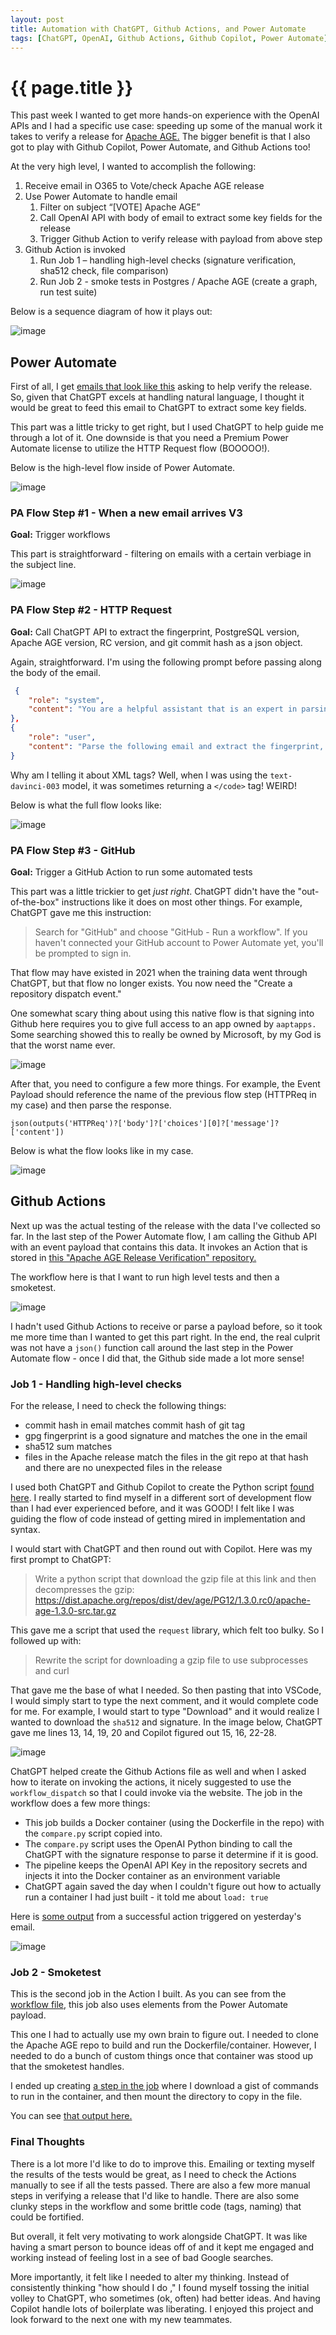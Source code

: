 ```yaml
---
layout: post
title: Automation with ChatGPT, Github Actions, and Power Automate
tags: [ChatGPT, OpenAI, Github Actions, Github Copilot, Power Automate]
---
```


# {{ page.title }}

This past week I wanted to get more hands-on experience with the OpenAI APIs and I had a specific use case:  speeding up some of the manual work it takes to verify a release for [Apache AGE.](https://age.apache.org) The bigger benefit is that I also got to play with Github Copilot, Power Automate, and Github Actions too!

At the very high level, I wanted to accomplish the following:

1.  Receive email in O365 to Vote/check Apache AGE release
2.  Use Power Automate to handle email  
    1.  Filter on subject “[VOTE] Apache AGE”  
    2.  Call OpenAI API with body of email to extract some key fields for the release  
    3.  Trigger Github Action to verify release with payload from above step
3.  Github Action is invoked
    1.  Run Job 1 – handling high-level checks (signature verification, sha512 check, file comparison)
    2.  Run Job 2 - smoke tests in Postgres / Apache AGE (create a graph, run test suite)
 
Below is a sequence diagram of how it plays out:

![image](/images/202304/sequence_ai.png)  

## Power Automate

First of all, I get [emails that look like this](https://lists.apache.org/thread/t4kjb9rhbkyxscvbx4948wrbcz0hj2fq) asking to help verify the release. So, given that ChatGPT excels at handling natural language, I thought it would be great to feed this email to ChatGPT to extract some key fields.

This part was a little tricky to get right, but I used ChatGPT to help guide me through a lot of it. One downside is that you need a Premium Power Automate license to utilize the HTTP Request flow (BOOOOO!).

Below is the high-level flow inside of Power Automate.

![image](/images/202304/power_automate_1.png)

### PA Flow Step #1 - When a new email arrives V3

**Goal:** Trigger workflows 

This part is straightforward - filtering on emails with a certain verbiage in the subject line.

![image](/images/202304/power_automate_2.png)

### PA Flow Step #2 - HTTP Request

**Goal:** Call ChatGPT API to extract the fingerprint, PostgreSQL version, Apache AGE version, RC version, and git commit hash as a json object.

Again, straightforward. I'm using the following prompt before passing along the body of the email.

```json
 {
    "role": "system",
    "content": "You are a helpful assistant that is an expert in parsing emails and turning information into JSON objects. Your JSON should be lowercase, snakecase, and well-formed valid JSON without XML tags or extra newlines. "
},
{
    "role": "user",
    "content": "Parse the following email and extract the fingerprint, PostgreSQL version, Apache AGE version, RC version, and git commit hash as a json object: @{triggerOutputs()?['body/body']}"
}
```

Why am I telling it about XML tags? Well, when I was using the `text-davinci-003` model, it was sometimes returning a `</code>` tag! WEIRD!

Below is what the full flow looks like:

![image](/images/202304/power_automate_3.png)

### PA Flow Step #3 - GitHub

**Goal:** Trigger a GitHub Action to run some automated tests

This part was a little trickier to get _just right_. ChatGPT didn't have the "out-of-the-box" instructions like it does on most other things. For example, ChatGPT gave me this instruction:

> Search for "GitHub" and choose "GitHub - Run a workflow". If you haven't connected your GitHub account to Power Automate yet, you'll be prompted to sign in.

That flow may have existed in 2021 when the training data went through ChatGPT, but that flow no longer exists. You now need the "Create a repository dispatch event." 

One somewhat scary thing about using this native flow is that signing into Github here requires you to give full access to an app owned by `aaptapps.` Some searching showed this to really be owned by Microsoft, by my God is that the worst name ever.

![image](/images/202304/scary_app.png)

After that, you need to configure a few more things. For example, the Event Payload should reference the name of the previous flow step (HTTPReq in my case) and then parse the response.

`json(outputs('HTTPReq')?['body']?['choices'][0]?['message']?['content'])`

Below is what the flow looks like in my case.

![image](/images/202304/power_automate_4.png)

## Github Actions

Next up was the actual testing of the release with the data I've collected so far. In the last step of the Power Automate flow, I am calling the Github API with an event payload that contains this data. It invokes an Action that is stored in [this "Apache AGE Release Verification" repository.](https://github.com/sorrell/apache_age_release_verification)

The workflow here is that I want to run high level tests and then a smoketest.

![image](/images/202304/Github-action.png)

I hadn't used Github Actions to receive or parse a payload before, so it took me more time than I wanted to get this part right. In the end, the real culprit was not have a `json()` function call around the last step in the Power Automate flow - once I did that, the Github side made a lot more sense!

### Job 1 - Handling high-level checks

For the release, I need to check the following things:

- commit hash in email matches commit hash of git tag
- gpg fingerprint is a good signature and matches the one in the email
- sha512 sum matches
- files in the Apache release match the files in the git repo at that hash and there are no unexpected files in the release

I used both ChatGPT and Github Copilot to create the Python script [found here](https://github.com/sorrell/apache_age_release_verification/blob/main/compare.py). I really started to find myself in a different sort of development flow than I had ever experienced before, and it was GOOD! I felt like I was guiding the flow of code instead of getting mired in implementation and syntax.

I would start with ChatGPT and then round out with Copilot. Here was my first prompt to ChatGPT:

> Write a python script that download the gzip file at this link and then decompresses the gzip: https://dist.apache.org/repos/dist/dev/age/PG12/1.3.0.rc0/apache-age-1.3.0-src.tar.gz

This gave me a script that used the `request` library, which felt too bulky. So I followed up with:

> Rewrite the script for downloading a gzip file to use subprocesses and curl

That gave me the base of what I needed. So then pasting that into VSCode, I would simply start to type the next comment, and it would complete code for me. For example, I would start to type "Download" and it would realize I wanted to download the `sha512` and signature. In the image below, ChatGPT gave me lines 13, 14, 19, 20 and Copilot figured out 15, 16, 22-28.

![image](/images/202304/compare_ai.png)

ChatGPT helped create the Github Actions file as well and when I asked how to iterate on invoking the actions, it nicely suggested to use the `workflow_dispatch` so that I could invoke via the website. The job in the workflow does a few more things:

- This job builds a Docker container (using the Dockerfile in the repo) with the `compare.py` script copied into. 
- The `compare.py` script uses the OpenAI Python binding to call the ChatGPT with the signature response to parse it determine if it is good.
- The pipeline keeps the OpenAI API Key in the repository secrets and injects it into the Docker container as an environment variable
- ChatGPT again saved the day when I couldn't figure out how to actually run a container I had just built - it told me about `load: true`

Here is [some output](https://github.com/sorrell/apache_age_release_verification/actions/runs/4774755320/jobs/8488637226) from a successful action triggered on yesterday's email.

![image](/images/202304/gha-job1.png)


### Job 2 - Smoketest

This is the second job in the Action I built. As you can see from the [workflow file](https://github.com/sorrell/apache_age_release_verification/blob/main/.github/workflows/trigger_from_power_automate.yml), this job also uses elements from the Power Automate payload. 

This one I had to actually use my own brain to figure out. I needed to clone the Apache AGE repo to build and run the Dockerfile/container. However, I needed to do a bunch of custom things once that container was stood up that the smoketest handles.

I ended up creating [a step in the job](https://github.com/sorrell/apache_age_release_verification/blob/main/.github/workflows/trigger_from_power_automate.yml#L79) where I download a gist of commands to run in the container, and then mount the directory to copy in the file.

You can see [that output here.](https://github.com/sorrell/apache_age_release_verification/actions/runs/4774755320/jobs/8488637263)

### Final Thoughts

There is a lot more I'd like to do to improve this. Emailing or texting myself the results of the tests would be great, as I need to check the Actions manually to see if all the tests passed. There are also a few more manual steps in verifying a release that I'd like to handle. There are also some clunky steps in the workflow and some brittle code (tags, naming) that could be fortified.

But overall, it felt very motivating to work alongside ChatGPT. It was like having a smart person to bounce ideas off of and it kept me engaged and working instead of feeling lost in a see of bad Google searches.

More importantly, it felt like I needed to alter my thinking. Instead of consistently thinking "how should I do <x>," I found myself tossing the initial volley to ChatGPT, who sometimes (ok, often) had better ideas. And having Copilot handle lots of boilerplate was liberating. I enjoyed this project and look forward to the next one with my new teammates.